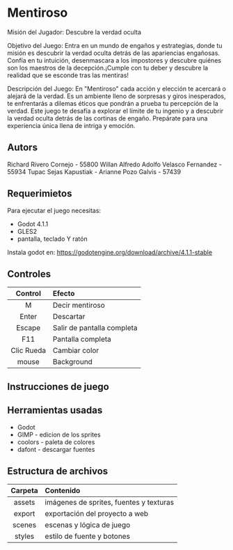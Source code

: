 # Mentiroso

Misión del Jugador: Descubre la verdad oculta

Objetivo del Juego: Entra en un mundo de engaños y estrategias, donde tu misión es descubrir la verdad oculta detrás de las apariencias engañosas. Confía en tu intuición, desenmascara a los impostores y descubre quiénes son los maestros de la decepción.¡Cumple con tu deber y descubre la realidad que se esconde tras las mentiras!

Descripción del Juego: En "Mentiroso" cada acción y elección te acercará o alejará de la verdad. Es un ambiente lleno de sorpresas y giros inesperados, te enfrentarás a dilemas éticos que pondrán a prueba tu percepción de la verdad. Este juego te desafía a explorar el límite de tu ingenio y a descubrir la verdad oculta detrás de las cortinas de engaño. Prepárate para una experiencia única llena de intriga y emoción.

## Autors
Richard Rivero Cornejo - 55800
Willan Alfredo Adolfo Velasco Fernandez - 55934
Tupac Sejas Kapustiak - 
Arianne Pozo Galvis -  57439

## Requerimietos

Para ejecutar el juego necesitas:

* Godot 4.1.1
* GLES2
* pantalla, teclado Y ratón

Instala godot en:
https://godotengine.org/download/archive/4.1.1-stable

## Controles

| Control | Efecto |
| :---: | :--- |
|  M | Decir mentiroso |
|  Enter | Descartar |
| Escape | Salir de pantalla completa |
|  F11 | Pantalla completa |
|  Clic Rueda | Cambiar color |
| mouse | Background |

## Instrucciones de juego

## Herramientas usadas

* Godot
* GIMP - edicion de los sprites
* coolors - paleta de colores
* dafont - descargar fuentes

## Estructura de archivos

| Carpeta | Contenido |
| :---: | :--- |
| assets | imágenes de sprites, fuentes y texturas |
| export | exportación del proyecto a web |
| scenes | escenas y lógica de juego |
| styles | estilo de fuente y botones |
